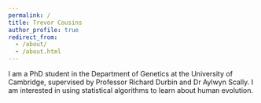 ```yaml
---
permalink: /
title: Trevor Cousins
author_profile: true
redirect_from: 
  - /about/
  - /about.html
---
```


I am a PhD student in the Department of Genetics at the University of Cambridge, supervised by Professor Richard Durbin and Dr Aylwyn Scally. I am interested in using statistical algorithms to learn about human evolution.  
